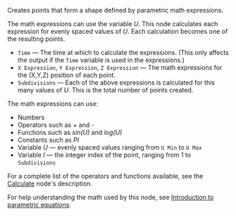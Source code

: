 Creates points that form a shape defined by parametric math expressions. 

The math expressions can use the variable *U*. This node calculates each expression for evenly spaced values of *U*. Each calculation becomes one of the resulting points.

- `Time` — The time at which to calculate the expressions.  (This only affects the output if the `Time` variable is used in the expressions.)
- `X Expression`, `Y Expression`, `Z Expression` — The math expressions for the (X,Y,Z) position of each point. 
- `Subdivisions` — Each of the above expressions is calculated for this many values of *U*. This is the total number of points created. 

The math expressions can use:

   - Numbers
   - Operators such as *+* and *-*
   - Functions such as *sin(U)* and *log(U)*
   - Constants such as *PI*
   - Variable *U* — evenly spaced values ranging from `U Min` to `U Max`
   - Variable *I* — the integer index of the point, ranging from 1 to `Subdivisions`

For a complete list of the operators and functions available, see the [Calculate](vuo-node://vuo.math.calculate) node's description.

For help understanding the math used by this node, see [Introduction to parametric equations](https://www.khanacademy.org/video/parametric-equations-1). 
